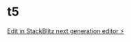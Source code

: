 # t5

[Edit in StackBlitz next generation editor ⚡️](https://stackblitz.com/~/github.com/NickWilson2014/t5)